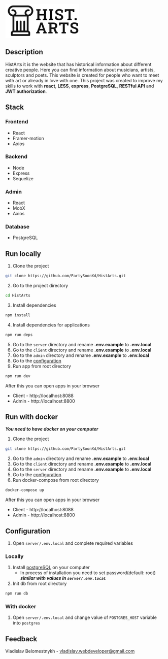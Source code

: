 <picture>
  <source media="(prefers-color-scheme: dark)" srcset="/client/src/assets/images/Logo.svg">
  <img alt="HistArts logo" src="/client/src/assets/images/Logo-dark.svg"/>
</picture>

## Description
HistArts it is the website that has historical information about different creative people. Here you can find information about musicians, artists, sculptors and poets. This website is created for people who want to meet with art or already in love with one. This project was created to improve my skills to work with **react**, **LESS**, **express**, **PostgreSQL**, **RESTful API** and **JWT authorization**.

## Stack
### Frontend
- React
- Framer-motion 
- Axios
### Backend
- Node
- Express
- Sequelize
### Admin
- React 
- MobX
- Axios
### Database 
- PostgreSQL

## Run locally
1. Clone the project
```bash
git clone https://github.com/PartySoonXd/HistArts.git
```
2. Go to the project directory
```bash
cd HistArts
```
3. Install dependencies
```bash
npm install
```
4. Install dependencies for applications
```bash
npm run deps
```
5. Go to the `server` directory and rename **.env.example** to **.env.local**
6. Go to the `client` directory and rename **.env.example** to **.env.local**
7. Go to the `admin` directory and rename **.env.example** to **.env.local**
8. Go to the [configuration](#configuration)
9. Run app from root directory
```bash
npm run dev
```

After this you can open apps in your browser
- Client - http://localhost:8088
- Admin - http://localhost:8800

## Run with docker
***You need to have docker on your computer***
1. Clone the project
```bash
git clone https://github.com/PartySoonXd/HistArts.git
```
2. Go to the `admin` directory and rename **.env.example** to **.env.local**
3. Go to the `client` directory and rename **.env.example** to **.env.local**
4. Go to the `server` directory and rename **.env.example** to **.env.local**
5. Go to the [configuration](#configuration)
6. Run docker-compose from root directory
```bash
docker-compose up
```

After this you can open apps in your browser
- Client - http://localhost:8088
- Admin - http://localhost:8800

## Configuration
1. Open `server/.env.local` and complete required variables
### Locally
1. Install [postgreSQL](https://www.postgresql.org/download/) on your computer
    - In process of installation you need to set password(default: root) ***similar with values in `server/.env.local`***
2. Init db from root directory
```bash
npm run db
```
### With docker
1. Open `server/.env.local` and change value of `POSTGRES_HOST` variable into `postgres`

## Feedback
Vladislav Belomestnykh - vladislav.webdeveloper@gmail.com
